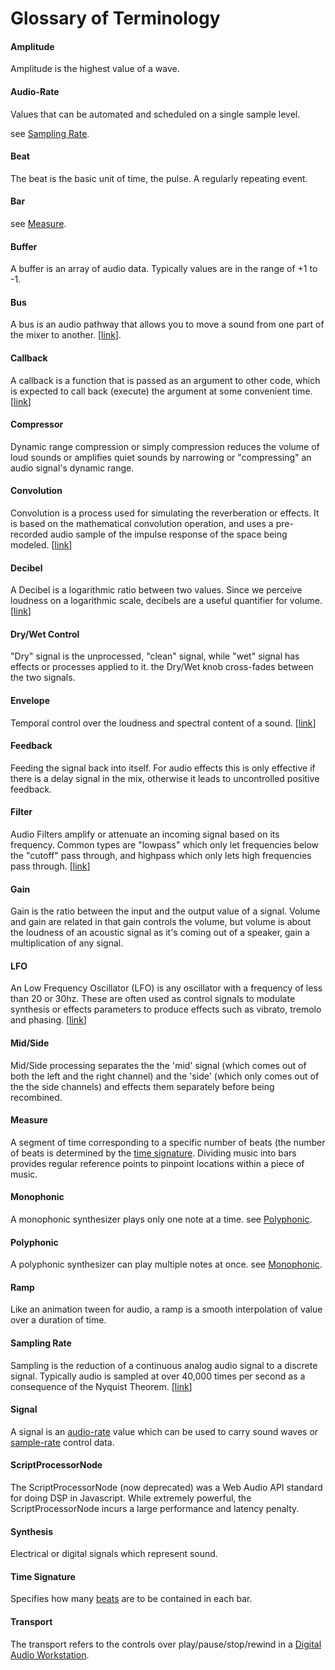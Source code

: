 # Glossary of Terminology

#### Amplitude

Amplitude is the highest value of a wave. 

#### Audio-Rate

Values that can be automated and scheduled on a single sample level.

see [Sampling Rate](#sampling-rate).

#### Beat

The beat is the basic unit of time, the pulse. A regularly repeating event. 

#### Bar

see [Measure](#measure). 

#### Buffer

A buffer is an array of audio data. Typically values are in the range of +1 to -1. 

#### Bus

A bus is an audio pathway that allows you to move a sound from one part of the mixer to another. [[link](http://audiogeekzine.com/2008/09/understanding-sends-auxes-and-buses/)]. 

#### Callback

A callback is a function that is passed as an argument to other code, which is expected to call back (execute) the argument at some convenient time. [[link](http://en.wikipedia.org/wiki/Callback_%28computer_programming%29)]

#### Compressor

Dynamic range compression or simply compression reduces the volume of loud sounds or amplifies quiet sounds by narrowing or "compressing" an audio signal's dynamic range. 

#### Convolution

Convolution is a process used for simulating the reverberation or effects. It is based on the mathematical convolution operation, and uses a pre-recorded audio sample of the impulse response of the space being modeled. [[link](http://en.wikipedia.org/wiki/Convolution_reverb)]

#### Decibel

A Decibel is a logarithmic ratio between two values. Since we perceive loudness on a logarithmic scale, decibels are a useful quantifier for volume. [[link](http://www.soundonsound.com/sos/1994_articles/feb94/decibels.html)]

#### Dry/Wet Control

"Dry" signal is the unprocessed, "clean" signal, while "wet" signal has effects or processes applied to it. the Dry/Wet knob cross-fades between the two signals. 

#### Envelope

Temporal control over the loudness and spectral content of a sound. [[link](http://en.wikipedia.org/wiki/Synthesizer#ADSR_envelope)]

#### Feedback

Feeding the signal back into itself. For audio effects this is only effective if there is a delay signal in the mix, otherwise it leads to uncontrolled positive feedback. 

#### Filter

Audio Filters amplify or attenuate an incoming signal based on its frequency. Common types are "lowpass" which only let frequencies below the "cutoff" pass through, and highpass which only lets high frequencies pass through. [[link](http://en.wikipedia.org/wiki/Audio_filter)]

#### Gain

Gain is the ratio between the input and the output value of a signal. Volume and gain are related in that gain controls the volume, but volume is about the loudness of an acoustic signal as it's coming out of a speaker, gain a multiplication of any signal. 

#### LFO

An Low Frequency Oscillator (LFO) is any oscillator with a frequency of less than 20 or 30hz. These are often used as control signals to modulate synthesis or effects parameters to produce effects such as vibrato, tremolo and phasing. [[link](http://en.wikipedia.org/wiki/Low-frequency_oscillation)]

#### Mid/Side

Mid/Side processing separates the the 'mid' signal (which comes out of both the left and the right channel) and the 'side' (which only comes out of the the side channels) and effects them separately before being recombined. 

#### Measure

A segment of time corresponding to a specific number of beats (the number of beats is determined by the [time signature](#time-signature). Dividing music into bars provides regular reference points to pinpoint locations within a piece of music.

#### Monophonic

A monophonic synthesizer plays only one note at a time. see [Polyphonic](#polyphonic). 

#### Polyphonic

A polyphonic synthesizer can play multiple notes at once. see [Monophonic](#monophonic). 

#### Ramp

Like an animation tween for audio, a ramp is a smooth interpolation of value over a duration of time. 

#### Sampling Rate

Sampling is the reduction of a continuous analog audio signal to a discrete signal. Typically audio is sampled at over 40,000 times per second as a consequence of the Nyquist Theorem. [[link](http://en.wikipedia.org/wiki/Sampling_%28signal_processing%29#Audio_sampling)]

#### Signal

A signal is an [audio-rate](#audio-rate) value which can be used to carry sound waves or [sample-rate](#sampling-rate) control data. 

#### ScriptProcessorNode

The ScriptProcessorNode (now deprecated) was a Web Audio API standard for doing DSP in Javascript. While extremely powerful, the ScriptProcessorNode incurs a large performance and latency penalty. 

#### Synthesis

Electrical or digital signals which represent sound. 

#### Time Signature

Specifies how many [beats](#beat) are to be contained in each bar. 

#### Transport

The transport refers to the controls over play/pause/stop/rewind in a [Digital Audio Workstation](http://en.wikipedia.org/wiki/Digital_audio_workstation). 